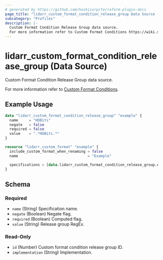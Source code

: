 ```yaml
---
# generated by https://github.com/hashicorp/terraform-plugin-docs
page_title: "lidarr_custom_format_condition_release_group Data Source - terraform-provider-lidarr"
subcategory: "Profiles"
description: |-
  Custom Format Condition Release Group data source.
  For more information refer to Custom Format Conditions https://wiki.servarr.com/lidarr/settings#conditions.
---
```


# lidarr_custom_format_condition_release_group (Data Source)

<!-- subcategory:Profiles --> Custom Format Condition Release Group data source.
For more information refer to [Custom Format Conditions](https://wiki.servarr.com/lidarr/settings#conditions).

## Example Usage

```terraform
data "lidarr_custom_format_condition_release_group" "example" {
  name     = "HDBits"
  negate   = false
  required = false
  value    = ".*HDBits.*"
}

resource "lidarr_custom_format" "example" {
  include_custom_format_when_renaming = false
  name                                = "Example"

  specifications = [data.lidarr_custom_format_condition_release_group.example]
}
```

<!-- schema generated by tfplugindocs -->
## Schema

### Required

- `name` (String) Specification name.
- `negate` (Boolean) Negate flag.
- `required` (Boolean) Computed flag.
- `value` (String) Release group RegEx.

### Read-Only

- `id` (Number) Custom format condition release group ID.
- `implementation` (String) Implementation.


